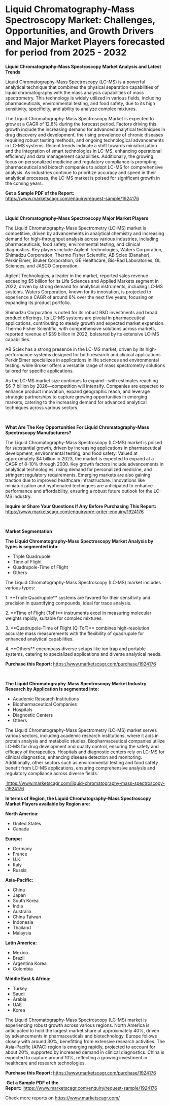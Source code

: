 <p><h1>Liquid Chromatography-Mass Spectroscopy Market: Challenges, Opportunities, and Growth Drivers and Major Market Players forecasted for period from 2025 - 2032</h1></p><p><strong>Liquid Chromatography-Mass Spectroscopy Market Analysis and Latest Trends</strong></p>
<p><p>Liquid Chromatography-Mass Spectroscopy (LC-MS) is a powerful analytical technique that combines the physical separation capabilities of liquid chromatography with the mass analysis capabilities of mass spectrometry. This technology is widely utilized in various fields, including pharmaceuticals, environmental testing, and food safety, due to its high sensitivity, specificity, and ability to analyze complex mixtures.</p><p>The Liquid Chromatography-Mass Spectroscopy Market is expected to grow at a CAGR of 12.8% during the forecast period. Factors driving this growth include the increasing demand for advanced analytical techniques in drug discovery and development, the rising prevalence of chronic diseases requiring robust testing methods, and ongoing technological advancements in LC-MS systems. Recent trends indicate a shift towards miniaturization and the integration of smart technologies in LC-MS, enhancing operational efficiency and data management capabilities. Additionally, the growing focus on personalized medicine and regulatory compliance is prompting pharmaceutical and biotech companies to adopt LC-MS for comprehensive analysis. As industries continue to prioritize accuracy and speed in their analytical processes, the LC-MS market is poised for significant growth in the coming years.</p></p>
<p><strong>Get a Sample PDF of the Report:&nbsp;</strong> <a href="https://www.marketscagr.com/enquiry/request-sample/1924176?utm_campaign=1999&utm_medium=2&utm_source=Github&utm_content=ia&utm_term=14012025&utm_id=liquid-chromatography-mass-spectroscopy">https://www.marketscagr.com/enquiry/request-sample/1924176</a></p>
<p>&nbsp;</p>
<p><strong>Liquid Chromatography-Mass Spectroscopy Major Market Players</strong></p>
<p><p>The Liquid Chromatography-Mass Spectrometry (LC-MS) market is competitive, driven by advancements in analytical chemistry and increasing demand for high-throughput analysis across various industries, including pharmaceuticals, food safety, environmental testing, and clinical diagnostics. Key players include Agilent Technologies, Waters Corporation, Shimadzu Corporation, Thermo Fisher Scientific, AB Sciex (Danaher), PerkinElmer, Bruker Corporation, GE Healthcare, Bio-Rad Laboratories, GL Sciences, and JASCO Corporation.</p><p>Agilent Technologies, a leader in the market, reported sales revenue exceeding $5 billion for its Life Sciences and Applied Markets segment in 2022, driven by strong demand for analytical instruments, including LC-MS systems. Waters Corporation, known for its innovation, is projected to experience a CAGR of around 6% over the next five years, focusing on expanding its product portfolio.</p><p>Shimadzu Corporation is noted for its robust R&D investments and broad product offerings. Its LC-MS systems are pivotal in pharmaceutical applications, contributing to steady growth and expected market expansion. Thermo Fisher Scientific, with comprehensive solutions across markets, reported revenue of $39 billion in 2022, bolstered by its extensive LC-MS capabilities.</p><p>AB Sciex has a strong presence in the LC-MS market, driven by its high-performance systems designed for both research and clinical applications. PerkinElmer specializes in applications in life sciences and environmental testing, while Bruker offers a versatile range of mass spectrometry solutions tailored for specific applications.</p><p>As the LC-MS market size continues to expand—with estimates reaching $6-7 billion by 2026—competition will intensify. Companies are expected to enhance product innovation, expand geographic reach, and leverage strategic partnerships to capture growing opportunities in emerging markets, catering to the increasing demand for advanced analytical techniques across various sectors.</p></p>
<p>&nbsp;</p>
<p><strong>What Are The Key Opportunities For Liquid Chromatography-Mass Spectroscopy Manufacturers?</strong></p>
<p><p>The Liquid Chromatography-Mass Spectroscopy (LC-MS) market is poised for substantial growth, driven by increasing applications in pharmaceutical development, environmental testing, and food safety. Valued at approximately $4 billion in 2023, the market is expected to expand at a CAGR of 8-10% through 2030. Key growth factors include advancements in analytical technologies, rising demand for personalized medicine, and stringent regulatory requirements. Emerging markets are also gaining traction due to improved healthcare infrastructure. Innovations like miniaturization and hyphenated techniques are anticipated to enhance performance and affordability, ensuring a robust future outlook for the LC-MS industry.</p></p>
<p><strong>Inquire or Share Your Questions If Any Before Purchasing This Report:</strong> <a href="https://www.marketscagr.com/enquiry/pre-order-enquiry/1924176?utm_campaign=1999&utm_medium=2&utm_source=Github&utm_content=ia&utm_term=14012025&utm_id=liquid-chromatography-mass-spectroscopy">https://www.marketscagr.com/enquiry/pre-order-enquiry/1924176</a></p>
<p>&nbsp;</p>
<p><strong>Market Segmentation</strong></p>
<p><strong>The Liquid Chromatography-Mass Spectroscopy Market Analysis by types is segmented into:</strong></p>
<p><ul><li>Triple Quadrupole</li><li>Time of Flight</li><li>Quadrupole-Time of Flight</li><li>Others</li></ul></p>
<p><p>The Liquid Chromatography-Mass Spectroscopy (LC-MS) market includes various types: </p><p>1. **Triple Quadrupole** systems are favored for their sensitivity and precision in quantifying compounds, ideal for trace analysis.  </p><p>2. **Time of Flight (ToF)** instruments excel in measuring molecular weights rapidly, suitable for complex mixtures.  </p><p>3. **Quadrupole-Time of Flight (Q-ToF)** combines high-resolution accurate mass measurements with the flexibility of quadrupole for enhanced analytical capabilities.  </p><p>4. **Others** encompass diverse setups like ion trap and portable systems, catering to specialized applications and diverse analytical needs.</p></p>
<p><strong>Purchase this Report:&nbsp;</strong><a href="https://www.marketscagr.com/purchase/1924176?utm_campaign=1999&utm_medium=2&utm_source=Github&utm_content=ia&utm_term=14012025&utm_id=liquid-chromatography-mass-spectroscopy">https://www.marketscagr.com/purchase/1924176</a></p>
<p>&nbsp;</p>
<p><strong>The Liquid Chromatography-Mass Spectroscopy Market Industry Research by Application is segmented into:</strong></p>
<p><ul><li>Academic Research Institutions</li><li>Biopharmaceutical Companies</li><li>Hospitals</li><li>Diagnostic Centers</li><li>Others</li></ul></p>
<p><p>The Liquid Chromatography-Mass Spectrometry (LC-MS) market serves various sectors, including academic research institutions, where it aids in protein analysis and metabolic studies. Biopharmaceutical companies utilize LC-MS for drug development and quality control, ensuring the safety and efficacy of therapeutics. Hospitals and diagnostic centers rely on LC-MS for clinical diagnostics, enhancing disease detection and monitoring. Additionally, other sectors such as environmental testing and food safety benefit from LC-MS applications, ensuring comprehensive analysis and regulatory compliance across diverse fields.</p></p>
<p><a href="https://www.marketscagr.com/liquid-chromatography-mass-spectroscopy-r1924176?utm_campaign=1999&utm_medium=2&utm_source=Github&utm_content=ia&utm_term=14012025&utm_id=liquid-chromatography-mass-spectroscopy">&nbsp;https://www.marketscagr.com/liquid-chromatography-mass-spectroscopy-r1924176</a></p>
<p><strong>In terms of Region, the Liquid Chromatography-Mass Spectroscopy Market Players available by Region are:</strong></p>
<p>
    <p> <strong> North America: </strong>
        <ul>
            <li>United States</li>
            <li>Canada</li>
        </ul>
        </p> 
    <p> <strong> Europe: </strong>
        <ul>
            <li>Germany</li>
            <li>France</li>
            <li>U.K.</li>
            <li>Italy</li>
            <li>Russia</li>
        </ul>
        </p> 
    <p> <strong> Asia-Pacific: </strong>
        <ul>
            <li>China</li>
            <li>Japan</li>
            <li>South Korea</li>
            <li>India</li>
            <li>Australia</li>
            <li>China Taiwan</li>
            <li>Indonesia</li>
            <li>Thailand</li>
            <li>Malaysia</li>
        </ul>
        </p> 
    <p> <strong> Latin America: </strong>
        <ul>
            <li>Mexico</li>
            <li>Brazil</li>
            <li>Argentina Korea</li>
            <li>Colombia</li>
        </ul>
        </p> 
    <p> <strong> Middle East & Africa: </strong>
        <ul>
            <li>Turkey</li>
            <li>Saudi</li>
            <li>Arabia</li>
            <li>UAE</li>
            <li>Korea</li>
        </ul>
    </p>
    </p>
<p><p>The Liquid Chromatography-Mass Spectroscopy (LC-MS) market is experiencing robust growth across various regions. North America is anticipated to hold the largest market share at approximately 40%, driven by advancements in pharmaceuticals and biotechnology. Europe follows closely with around 30%, benefitting from extensive research activities. The Asia-Pacific (APAC) region is emerging rapidly, projected to account for about 20%, supported by increased demand in clinical diagnostics. China is expected to capture around 10%, reflecting a growing investment in healthcare and research technologies.</p></p>
<p><strong>Purchase this Report: </strong><a href="https://www.marketscagr.com/purchase/1924176?utm_campaign=1999&utm_medium=2&utm_source=Github&utm_content=ia&utm_term=14012025&utm_id=liquid-chromatography-mass-spectroscopy">https://www.marketscagr.com/purchase/1924176</a></p>
<p>&nbsp;<strong>Get a Sample PDF of the Report:&nbsp;&nbsp;</strong><a href="https://www.marketscagr.com/enquiry/request-sample/1924176?utm_campaign=1999&utm_medium=2&utm_source=Github&utm_content=ia&utm_term=14012025&utm_id=liquid-chromatography-mass-spectroscopy">https://www.marketscagr.com/enquiry/request-sample/1924176</a></p>
<p><strong></strong></p>
<p>Check more reports on <a href="https://www.marketscagr.com/?utm_campaign=1999&utm_medium=2&utm_source=Github&utm_content=ia&utm_term=14012025&utm_id=liquid-chromatography-mass-spectroscopy">https://www.marketscagr.com/</a></p>
